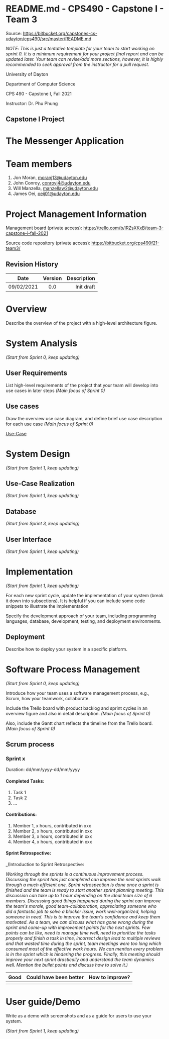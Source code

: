 # README.md - CPS490 - Capstone I - Team 3

Source: <https://bitbucket.org/capstones-cs-udayton/cps490/src/master/README.md>

*NOTE*: _This is just a tentative template for your team to start working on sprint 0. It is a minimum requirement for your project final report and can be updated later.
Your team can revise/add more sections, however, it is highly recommended to seek approval from the instructor for a pull request._

University of Dayton

Department of Computer Science

CPS 490 - Capstone I, Fall 2021

Instructor: Dr. Phu Phung


## Capstone I Project 


# The Messenger Application


# Team members

1.  Jon Moran, moranj13@udayton.edu
2.  John Conroy, conroyj4@udayton.edu
3.  Will Manzella, manzellaw2@udayton.edu
4.  James Oei, oeij01@udayton.edu


# Project Management Information

Management board (private access): <https://trello.com/b/lRZsXKxB/team-3-capstone-i-fall-2021>

Source code repository (private access): <https://bitbucket.org/cps490f21-team3/>


## Revision History

| Date     |   Version     |  Description |
|----------|:-------------:|-------------:|
|09/02/2021|  0.0          | Init draft   |


# Overview

Describe the overview of the project with a high-level architecture figure. 

# System Analysis

_(Start from Sprint 0, keep updating)_

## User Requirements

List high-level requirements of the project that your team will develop into use cases in later steps _(Main focus of Sprint 0)_

## Use cases

Draw the overview use case diagram, and define brief use case description for each use case _(Main focus of Sprint 0)_

[Use-Case](https://trello.com/1/cards/613774cb6b6e613e71568977/attachments/6137788715ba9b0631fe5cfe/download/use_case_capstone1.drawio.png "Use-Case")



# System Design

_(Start from Sprint 1, keep updating)_

## Use-Case Realization

_(Start from Sprint 1, keep updating)_

## Database 

_(Start from Sprint 3, keep updating)_

## User Interface

_(Start from Sprint 1, keep updating)_

# Implementation

_(Start from Sprint 1, keep updating)_

For each new sprint cycle, update the implementation of your system (break it down into subsections). It is helpful if you can include some code snippets to illustrate the implementation

Specify the development approach of your team, including programming languages, database, development, testing, and deployment environments. 


## Deployment

Describe how to deploy your system in a specific platform.

# Software Process Management

_(Start from Sprint 0, keep updating)_

Introduce how your team uses a software management process, e.g., Scrum, how your teamwork, collaborate.

Include the Trello board with product backlog and sprint cycles in an overview figure and also in detail description. _(Main focus of Sprint 0)_

Also, include the Gantt chart reflects the timeline from the Trello board. _(Main focus of Sprint 0)_


## Scrum process

### Sprint x

Duration: dd/mm/yyyy-dd/mm/yyyy

#### Completed Tasks: 

1. Task 1
2. Task 2
3. ...

#### Contributions: 

1.  Member 1, x hours, contributed in xxx
2.  Member 2, x hours, contributed in xxx
3.  Member 3, x hours, contributed in xxx
4.  Member 4, x hours, contributed in xxx

#### Sprint Retrospective:

_(Introduction to Sprint Retrospective:

_Working through the sprints is a continuous improvement process. Discussing the sprint has just completed can improve the next sprints walk through a much efficient one. Sprint retrospection is done once a sprint is finished and the team is ready to start another sprint planning meeting. This discussion can take up to 1 hour depending on the ideal team size of 6 members. 
Discussing good things happened during the sprint can improve the team's morale, good team-collaboration, appreciating someone who did a fantastic job to solve a blocker issue, work well-organized, helping someone in need. This is to improve the team's confidence and keep them motivated.
As a team, we can discuss what has gone wrong during the sprint and come-up with improvement points for the next sprints. Few points can be like, need to manage time well, need to prioritize the tasks properly and finish a task in time, incorrect design lead to multiple reviews and that wasted time during the sprint, team meetings were too long which consumed most of the effective work hours. We can mention every problem is in the sprint which is hindering the progress.
Finally, this meeting should improve your next sprint drastically and understand the team dynamics well. Mention the bullet points and discuss how to solve it.)_

| Good     |   Could have been better    |  How to improve?  |
|----------|:---------------------------:|------------------:|
|          |                             |                   |


# User guide/Demo

Write as a demo with screenshots and as a guide for users to use your system.

_(Start from Sprint 1, keep updating)_